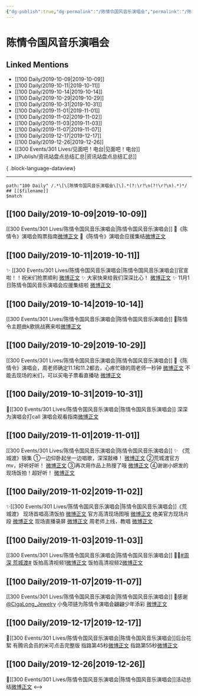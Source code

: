 ```yaml
---
{"dg-publish":true,"dg-permalink":"/陈情令国风音乐演唱会","permalink":"/陈情令国风音乐演唱会/","created":"2023-03-29T16:21:35.000+08:00","updated":"2023-04-10T16:33:01.000+08:00"}
---
```


# 陈情令国风音乐演唱会

## Linked Mentions
- [[100 Daily/2019-10-09\|2019-10-09]]
- [[100 Daily/2019-10-11\|2019-10-11]]
- [[100 Daily/2019-10-14\|2019-10-14]]
- [[100 Daily/2019-10-29\|2019-10-29]]
- [[100 Daily/2019-10-31\|2019-10-31]]
- [[100 Daily/2019-11-01\|2019-11-01]]
- [[100 Daily/2019-11-02\|2019-11-02]]
- [[100 Daily/2019-11-03\|2019-11-03]]
- [[100 Daily/2019-11-07\|2019-11-07]]
- [[100 Daily/2019-12-17\|2019-12-17]]
- [[100 Daily/2019-12-26\|2019-12-26]]
- [[300 Events/301 Lives/见面吧！电台\|见面吧！电台]]
- [[Publish/资讯站盘点总结汇总\|资讯站盘点总结汇总]]

{ .block-language-dataview}

---

```expander
path:"100 Daily" /.*\[\[陈情令国风音乐演唱会\]\].*(?:\r?\n(?!\r?\n).*)*/
## [[$filename]]
$match
```
## [[100 Daily/2019-10-09\|2019-10-09]]
[[300 Events/301 Lives/陈情令国风音乐演唱会\|陈情令国风音乐演唱会]]
🍁《陈情令》演唱会购票指南[微博正文](https://m.weibo.cn/6466290670/4425458134821859)
🍁《陈情令》演唱会应援集结[微博正文](https://m.weibo.cn/6466290670/4425620555559541)
## [[100 Daily/2019-10-11\|2019-10-11]]
✨ [[300 Events/301 Lives/陈情令国风音乐演唱会\|陈情令国风音乐演唱会]]官宣啦！！祝米们抢票顺利
[微博正文](https://m.weibo.cn/6466290670/4426306756173218)
✨ 大家快来给我们深深比心！
[微博正文](https://m.weibo.cn/6466290670/4426308123715079)
✨ 11月1日陈情令国风音乐演唱会应援集结啦
[微博正文](https://m.weibo.cn/6466290670/4426349357490698)
## [[100 Daily/2019-10-14\|2019-10-14]]
[[300 Events/301 Lives/陈情令国风音乐演唱会\|陈情令国风音乐演唱会]]
🌱陈情令主题曲k歌挑战赛来啦[微博正文](https://m.weibo.cn/6466290670/4427301493795851)
## [[100 Daily/2019-10-29\|2019-10-29]]
[[300 Events/301 Lives/陈情令国风音乐演唱会\|陈情令国风音乐演唱会]]
🌸《陈情令》演唱会，周老师确定11.1和11.2都去，心疼忙碌的周老师一秒钟
[微博正文](https://m.weibo.cn/6466290670/4432694521834881)
不能去现场的米们，可以买电子票看直播哒
[微博正文](https://m.weibo.cn/6466290670/4432695000032363)
## [[100 Daily/2019-10-31\|2019-10-31]]
🌟[[300 Events/301 Lives/陈情令国风音乐演唱会\|陈情令国风音乐演唱会]]
深深为演唱会打call[](https://m.weibo.cn/6466290670/4433459705032040https://m.weibo.cn/6466290670/4433466432772684)
演唱会观看指南[微博正文](https://m.weibo.cn/6466290670/4433506790776440)
## [[100 Daily/2019-11-01\|2019-11-01]]
[[300 Events/301 Lives/陈情令国风音乐演唱会\|陈情令国风音乐演唱会]]
✨ 《荒城渡》锦集
①一边仰卧起坐一边唱歌，深深敲棒！
[微博正文](https://m.weibo.cn/6466290670/4433936001974147)
②荒城渡官方mv，好听好听！
[微博正文](https://m.weibo.cn/6466290670/4433936555520098)
③再次用作品上热搜了哦
[微博正文](https://m.weibo.cn/6466290670/4433936958426916)
④谢谢小妍发的现场饭拍！超好听！
[微博正文](https://m.weibo.cn/6466290670/4433945581902009)
## [[100 Daily/2019-11-02\|2019-11-02]]
✨[[300 Events/301 Lives/陈情令国风音乐演唱会\|陈情令国风音乐演唱会]]《荒城渡》
现场首唱高清饭拍 [微博正文](https://m.weibo.cn/6466290670/4434178084649100)
官方高清现场图哦 [微博正文](https://m.weibo.cn/6466290670/4434225878631627)
绝美官方现场片段 [微博正文](https://m.weibo.cn/6466290670/4434297337227034)
现场直播录屏 [微博正文](https://m.weibo.cn/6466290670/4434293026005203)
周老师上线，教唱 [微博正文](https://m.weibo.cn/6466290670/4434305570395324)
## [[100 Daily/2019-11-03\|2019-11-03]]
[[300 Events/301 Lives/陈情令国风音乐演唱会\|陈情令国风音乐演唱会]]
🤳🏼[#周深 荒城渡#](https://s.weibo.com/weibo?q=%23%E5%91%A8%E6%B7%B1%20%E8%8D%92%E5%9F%8E%E6%B8%A1%23)
饭拍高清视频1[微博正文](https://m.weibo.cn/6466290670/4434529772820405)
饭拍高清视频2[微博正文](https://m.weibo.cn/6466290670/4434505140016877)

## [[100 Daily/2019-11-07\|2019-11-07]]
[[300 Events/301 Lives/陈情令国风音乐演唱会\|陈情令国风音乐演唱会]]
🌿感谢[@CigaLong_Jewelry](https://weibo.com/n/CigaLong_Jewelry)
小兔项链为陈情令演唱会翩翩少年添彩
[微博正文](https://m.weibo.cn/6466290670/4436091785999294)

## [[100 Daily/2019-12-17\|2019-12-17]]
🎐[[300 Events/301 Lives/陈情令国风音乐演唱会\|陈情令国风音乐演唱会]]后台花絮
有腾讯会员的米可点击完整版
指路第45秒[微博正文](https://m.weibo.cn/6466290670/4450471173317156)
指路第55秒[微博正文](https://m.weibo.cn/6466290670/4450607694049336)
## [[100 Daily/2019-12-26\|2019-12-26]]
🍵[[300 Events/301 Lives/陈情令国风音乐演唱会\|陈情令国风音乐演唱会]]活动总结[微博正文](https://m.weibo.cn/6466290670/4453698564320580)
<-->